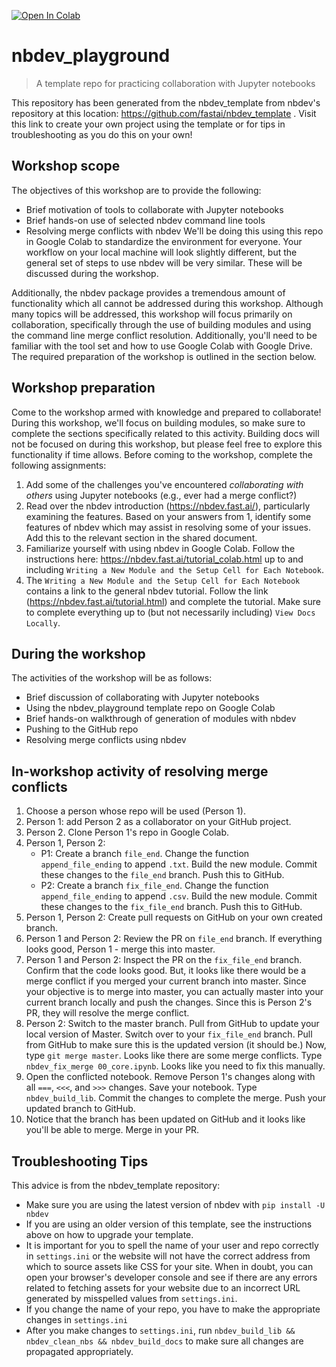 [![Open In Colab](https://colab.research.google.com/assets/colab-badge.svg)](https://colab.research.google.com/github/vanderbilt-data-science/nbdev_playground)
# nbdev_playground
> A template repo for practicing collaboration with Jupyter notebooks

This repository has been generated from the nbdev_template from nbdev's repository at this location: https://github.com/fastai/nbdev_template .  Visit this link to create your own project using the template or for tips in troubleshooting as you do this on your own!

## Workshop scope
The objectives of this workshop are to provide the following:
* Brief motivation of tools to collaborate with Jupyter notebooks
* Brief hands-on use of selected nbdev command line tools
* Resolving merge conflicts with nbdev
We'll be doing this using this repo in Google Colab to standardize the environment for everyone.  Your workflow on your local machine will look slightly different, but the general set of steps to use nbdev will be very similar.  These will be discussed during the workshop.

Additionally, the nbdev package provides a tremendous amount of functionality which all cannot be addressed during this workshop.  Although many topics will be addressed, this workshop will focus primarily on collaboration, specifically through the use of building modules and using the command line merge conflict resolution.  Additionally, you'll need to be familiar with the tool set and how to use Google Colab with Google Drive.  The required preparation of the workshop is outlined in the section below.

## Workshop preparation
Come to the workshop armed with knowledge and prepared to collaborate!  During this workshop, we'll focus on building modules, so make sure to complete the sections specifically related to this activity.  Building docs will not be focused on during this workshop, but please feel free to explore this functionality if time allows.  Before coming to the workshop, complete the following assignments:
1.  Add some of the challenges you've encountered _collaborating with others_ using Jupyter notebooks (e.g., ever had a merge conflict?)
2.  Read over the nbdev introduction (https://nbdev.fast.ai/), particularly examining the features.  Based on your answers from 1, identify some features of nbdev which may assist in resolving some of your issues.  Add this to the relevant section in the shared document.
3. Familiarize yourself with using nbdev in Google Colab.  Follow the instructions here: https://nbdev.fast.ai/tutorial_colab.html up to and including `Writing a New Module and the Setup Cell for Each Notebook`.
4. The `Writing a New Module and the Setup Cell for Each Notebook` contains a link to the general nbdev tutorial.  Follow the link (https://nbdev.fast.ai/tutorial.html) and complete the tutorial.  Make sure to complete everything up to (but not necessarily including) `View Docs Locally`.

## During the workshop
The activities of the workshop will be as follows:
* Brief discussion of collaborating with Jupyter notebooks
* Using the nbdev_playground template repo on Google Colab
* Brief hands-on walkthrough of generation of modules with nbdev
* Pushing to the GitHub repo
* Resolving merge conflicts using nbdev

## In-workshop activity of resolving merge conflicts
1. Choose a person whose repo will be used (Person 1).
2. Person 1:  add Person 2 as a collaborator on your GitHub project.
3. Person 2.  Clone Person 1's repo in Google Colab.
4. Person 1, Person 2:
    * P1: Create a branch `file_end`.  Change the function `append_file_ending` to append `.txt`.  Build the new module.  Commit these changes to the `file_end` branch.  Push this to GitHub.
    * P2: Create a branch `fix_file_end`. Change the function `append_file_ending` to append `.csv`.  Build the new module.  Commit these changes to the `fix_file_end` branch.  Push this to GitHub.
5.  Person 1, Person 2:  Create pull requests on GitHub on your own created branch.
6.  Person 1 and Person 2:  Review the PR on `file_end` branch.  If everything looks good, Person 1 - merge this into master.
7.  Person 1 and Person 2:  Inspect the PR on the `fix_file_end` branch.  Confirm that the code looks good.  But, it looks like there would be a merge conflict if you merged your current branch into master.  Since your objective is to merge into master, you can actually master into your current branch locally and push the changes.  Since this is Person 2's PR, they will resolve the merge conflict.
8.  Person 2: Switch to the master branch.  Pull from GitHub to update your local version of Master.  Switch over to your `fix_file_end` branch.  Pull from GitHub to make sure this is the updated version (it should be.)  Now, type `git merge master`.  Looks like there are some merge conflicts.  Type `nbdev_fix_merge 00_core.ipynb`.  Looks like you need to fix this manually.
9.  Open the conflicted notebook.  Remove Person 1's changes along with all `===`, `<<<`, and `>>>` changes.  Save your notebook.  Type `nbdev_build_lib`.  Commit the changes to complete the merge.  Push your updated branch to GitHub.
10.  Notice that the branch has been updated on GitHub and it looks like you'll be able to merge.  Merge in your PR.

## Troubleshooting Tips
This advice is from the nbdev_template repository:
-  Make sure you are using the latest version of nbdev with `pip install -U nbdev`
-  If you are using an older version of this template, see the instructions above on how to upgrade your template. 
-  It is important for you to spell the name of your user and repo correctly in `settings.ini` or the website will not have the correct address from which to source assets like CSS for your site.  When in doubt, you can open your browser's developer console and see if there are any errors related to fetching assets for your website due to an incorrect URL generated by misspelled values from `settings.ini`.
-  If you change the name of your repo, you have to make the appropriate changes in `settings.ini`
-  After you make changes to `settings.ini`, run `nbdev_build_lib && nbdev_clean_nbs && nbdev_build_docs` to make sure all changes are propagated appropriately.

